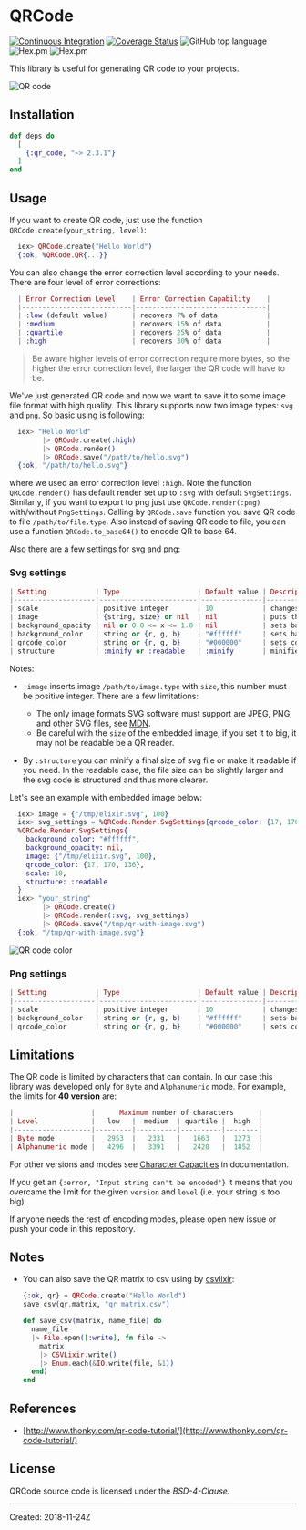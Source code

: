 # QRCode

[![Continuous Integration](https://github.com/iodevs/qr_code/workflows/Continuous%20Integration/badge.svg)](https://github.com/iodevs/qr_code/actions)
[![Coverage Status](https://coveralls.io/repos/github/iodevs/qr_code/badge.svg?branch=master)](https://coveralls.io/github/iodevs/qr_code?branch=master)
![GitHub top language](https://img.shields.io/github/languages/top/iodevs/qr_code)
![Hex.pm](https://img.shields.io/hexpm/v/qr_code)
![Hex.pm](https://img.shields.io/hexpm/dt/qr_code)

This library is useful for generating QR code to your projects.

![QR code](docs/qrcode.svg)

## Installation

```elixir
def deps do
  [
    {:qr_code, "~> 2.3.1"}
  ]
end
```

## Usage

If you want to create QR code, just use the function `QRCode.create(your_string, level)`:

```elixir
  iex> QRCode.create("Hello World")
  {:ok, %QRCode.QR{...}}
```

You can also change the error correction level according to your needs. There are four level of error corrections:

```elixir
  | Error Correction Level    | Error Correction Capability    |
  |---------------------------|--------------------------------|
  | :low (default value)      | recovers 7% of data            |
  | :medium                   | recovers 15% of data           |
  | :quartile                 | recovers 25% of data           |
  | :high                     | recovers 30% of data           |
```

> Be aware higher levels of error correction require more bytes, so the higher the error correction level,
> the larger the QR code will have to be.

We've just generated QR code and now we want to save it to some image file format with high quality. This library supports now two image types: `svg` and `png`. So basic using is following:

```elixir
  iex> "Hello World"
        |> QRCode.create(:high)
        |> QRCode.render()
        |> QRCode.save("/path/to/hello.svg")
  {:ok, "/path/to/hello.svg"}
```

where we used an error correction level `:high`. Note the function `QRCode.render()` has default render set up to `:svg` with default `SvgSettings`. Similarly, if you want to export to png just use `QRCode.render(:png)` with/without `PngSettings`. Calling by `QRCode.save` function you save QR code to file `/path/to/file.type`. Also instead of saving QR code to file, you can use a function `QRCode.to_base64()` to encode QR to base 64.

Also there are a few settings for svg and png:

### Svg settings

```elixir
| Setting            | Type                   | Default value | Description                            |
|--------------------|------------------------|---------------|----------------------------------------|
| scale              | positive integer       | 10            | changes size of rendered QR code       |
| image              | {string, size} or nil  | nil           | puts the image to the center of svg    |
| background_opacity | nil or 0.0 <= x <= 1.0 | nil           | sets background opacity of svg         |
| background_color   | string or {r, g, b}    | "#ffffff"     | sets background color of svg           |
| qrcode_color       | string or {r, g, b}    | "#000000"     | sets color of QR                       |
| structure          | :minify or :readable   | :minify       | minifies or makes readable of svg file |
```

Notes:

- `:image` inserts image `/path/to/image.type` with `size`, this number must be positive integer.
  There are a few limitations:

  - The only image formats SVG software must support are JPEG, PNG, and other SVG files, see [MDN](https://developer.mozilla.org/en-US/docs/Web/SVG/Element/image).
  - Be careful with the `size` of the embedded image, if you set it to big, it may not be readable be a QR reader.

- By `:structure` you can minify a final size of svg file or make it readable if you need. In the readable case, the file size can be slightly larger and the svg code is structured and thus more clearer.

Let's see an example with embedded image below:

```elixir
  iex> image = {"/tmp/elixir.svg", 100}
  iex> svg_settings = %QRCode.Render.SvgSettings{qrcode_color: {17, 170, 136}, image: image, structure: :readable}
  %QRCode.Render.SvgSettings{
    background_color: "#ffffff",
    background_opacity: nil,
    image: {"/tmp/elixir.svg", 100},
    qrcode_color: {17, 170, 136},
    scale: 10,
    structure: :readable
  }
  iex> "your_string"
        |> QRCode.create()
        |> QRCode.render(:svg, svg_settings)
        |> QRCode.save("/tmp/qr-with-image.svg")
  {:ok, "/tmp/qr-with-image.svg"}
```

![QR code color](docs/qrcode_color-with-image.svg)

### Png settings

```elixir
| Setting            | Type                   | Default value | Description                            |
|--------------------|------------------------|---------------|----------------------------------------|
| scale              | positive integer       | 10            | changes size of rendered QR            |
| background_color   | string or {r, g, b}    | "#ffffff"     | sets background color of png           |
| qrcode_color       | string or {r, g, b}    | "#000000"     | sets color of QR                       |
```

## Limitations

The QR code is limited by characters that can contain. In our case this library was developed only for `Byte` and `Alphanumeric` mode. For example, the limits for **40 version** are:

```elixir
|                   |      Maximum number of characters      |
| Level             |   low   |  medium  | quartile |  high  |
|-------------------|---------|----------|----------|--------|
| Byte mode         |   2953  |   2331   |   1663   |  1273  |
| Alphanumeric mode |   4296  |   3391   |   2420   |  1852  |
```

For other versions and modes see [Character Capacities](https://www.thonky.com/qr-code-tutorial/character-capacities) in documentation.

If you get an `{:error, "Input string can't be encoded"}` it means that you overcame the limit for the given `version` and `level` (i.e. your string is too big).

If anyone needs the rest of encoding modes,
please open new issue or push your code in this repository.

## Notes

- You can also save the QR matrix to csv using by [csvlixir](https://github.com/jimm/csvlixir):

  ```elixir
  {:ok, qr} = QRCode.create("Hello World")
  save_csv(qr.matrix, "qr_matrix.csv")

  def save_csv(matrix, name_file) do
    name_file
    |> File.open([:write], fn file ->
      matrix
      |> CSVLixir.write()
      |> Enum.each(&IO.write(file, &1))
    end)
  end
  ```

## References

- [http://www.thonky.com/qr-code-tutorial/](http://www.thonky.com/qr-code-tutorial/)

## License

QRCode source code is licensed under the _BSD-4-Clause._

---

Created: 2018-11-24Z
